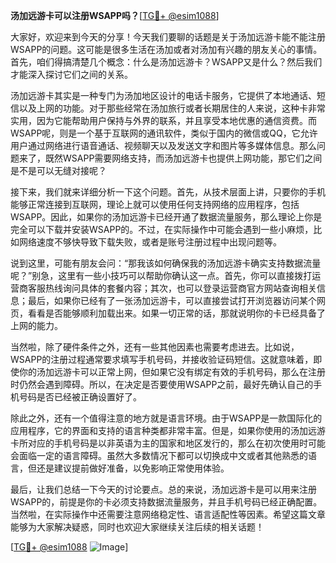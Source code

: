 **汤加远游卡可以注册WSAPP吗？**[[TG💪+ @esim1088](https://t.me/s/esim1088)]

大家好，欢迎来到今天的分享！今天我们要聊的话题是关于汤加远游卡能不能注册WSAPP的问题。这可能是很多生活在汤加或者对汤加有兴趣的朋友关心的事情。首先，咱们得搞清楚几个概念：什么是汤加远游卡？WSAPP又是什么？然后我们才能深入探讨它们之间的关系。

汤加远游卡其实是一种专门为汤加地区设计的电话卡服务，它提供了本地通话、短信以及上网的功能。对于那些经常在汤加旅行或者长期居住的人来说，这种卡非常实用，因为它能帮助用户保持与外界的联系，并且享受本地优惠的通信资费。而WSAPP呢，则是一个基于互联网的通讯软件，类似于国内的微信或QQ，它允许用户通过网络进行语音通话、视频聊天以及发送文字和图片等多媒体信息。那么问题来了，既然WSAPP需要网络支持，而汤加远游卡也提供上网功能，那它们之间是不是可以无缝对接呢？

接下来，我们就来详细分析一下这个问题。首先，从技术层面上讲，只要你的手机能够正常连接到互联网，理论上就可以使用任何支持网络的应用程序，包括WSAPP。因此，如果你的汤加远游卡已经开通了数据流量服务，那么理论上你是完全可以下载并安装WSAPP的。不过，在实际操作中可能会遇到一些小麻烦，比如网络速度不够快导致下载失败，或者是账号注册过程中出现问题等。

说到这里，可能有朋友会问：“那我该如何确保我的汤加远游卡确实支持数据流量呢？”别急，这里有一些小技巧可以帮助你确认这一点。首先，你可以直接拨打运营商客服热线询问具体的套餐内容；其次，也可以登录运营商官方网站查询相关信息；最后，如果你已经有了一张汤加远游卡，可以直接尝试打开浏览器访问某个网页，看看是否能够顺利加载出来。如果一切正常的话，那就说明你的卡已经具备了上网的能力。

当然啦，除了硬件条件之外，还有一些其他因素也需要考虑进去。比如说，WSAPP的注册过程通常要求填写手机号码，并接收验证码短信。这就意味着，即使你的汤加远游卡可以正常上网，但如果它没有绑定有效的手机号码，那么在注册时仍然会遇到障碍。所以，在决定是否要使用WSAPP之前，最好先确认自己的手机号码是否已经被正确设置好了。

除此之外，还有一个值得注意的地方就是语言环境。由于WSAPP是一款国际化的应用程序，它的界面和支持的语言种类都非常丰富。但是，如果你使用的汤加远游卡所对应的手机号码是以非英语为主的国家和地区发行的，那么在初次使用时可能会面临一定的语言障碍。虽然大多数情况下都可以切换成中文或者其他熟悉的语言，但还是建议提前做好准备，以免影响正常使用体验。

最后，让我们总结一下今天的讨论要点。总的来说，汤加远游卡是可以用来注册WSAPP的，前提是你的卡必须支持数据流量服务，并且手机号码已经正确配置。当然啦，在实际操作中还需要注意网络稳定性、语言适配性等因素。希望这篇文章能够为大家解决疑惑，同时也欢迎大家继续关注后续的相关话题！

[[TG💪+ @esim1088](https://t.me/s/esim1088) ![Image](https://i.postimg.cc/4NQfJmqS/Snipaste-2025-05-13-00-14-12.png)]
